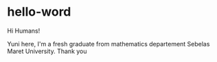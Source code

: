 # hello-word

Hi Humans!

Yuni here, I'm a fresh graduate from mathematics departement Sebelas Maret University.
Thank you
